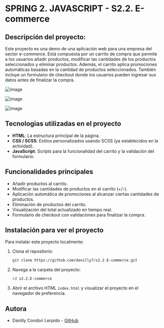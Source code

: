 # SPRING 2. JAVASCRIPT - S2.2. E-commerce
## Descripción del proyecto: 

Este proyecto es una demo de una aplicación web para una empresa del sector e-commerce. Está compuesta por un carrito de compra que permite a los usuarios añadir productos, modificar las cantidades de los productos seleccionados y eliminar productos. Además, el carrito aplica promociones automáticas basadas en la cantidad de productos seleccionados. También incluye un formulario de checkout donde los usuarios pueden ingresar sus datos antes de finalizar la compra.


![image](https://github.com/user-attachments/assets/d6baaf8b-c638-45f6-9c13-adc7e006e80c)

![image](https://github.com/user-attachments/assets/73702d2f-19a5-4df5-961a-13beb3ce13e2)

![image](https://github.com/user-attachments/assets/6dbe5e73-0934-4d39-9cc6-5be48648d505)

## Tecnologias utilizadas en el proyecto

- **HTML**: La estructura principal de la página.
- **CSS / SCSS**: Estilos personalizados usando SCSS (ya establecidos en la actividad).
- **JavaScript**: Scripts para la funcionalidad del carrito y la validación del formulario.


## Funcionalidades principales

- Añadir productos al carrito.
- Modificar las cantidades de productos en el carrito (+/-).
- Aplicación automática de promociones al alcanzar ciertas cantidades de productos.
- Eliminación de productos del carrito.
- Visualización del total actualizado en tiempo real.
- Formulario de checkout con validaciones para finalizar la compra.


## Instalación para ver el proyecto

Para instalar este proyecto localmente:

1. Clona el repositorio:

   ```bash
   git clone https://github.com/danilly7/s2.2.E-commerce.git
   ``` 
   
2. Navega a la carpeta del proyecto:

   ```bash
   cd s2.2.E-commerce
   ```

3. Abrir el archivo HTML `index.html` y visualizar el proyecto en el navegador de preferencia.


## Autora

- Danilly Condori Lerpido - [GitHub](https://github.com/danilly7)
